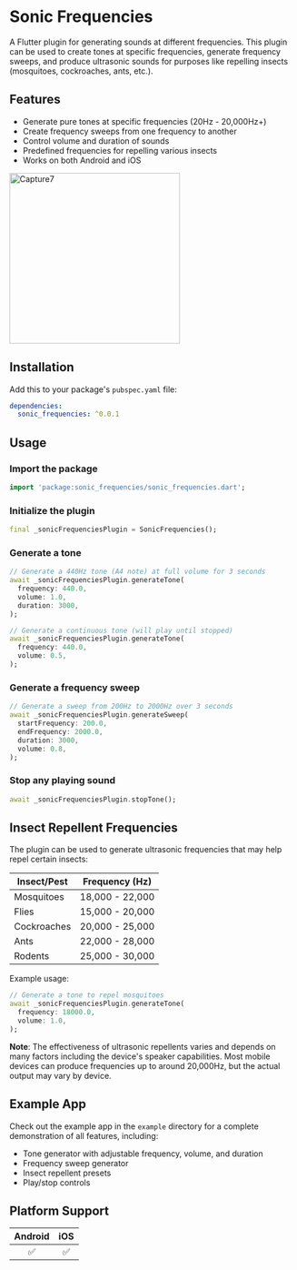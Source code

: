 # Sonic Frequencies

A Flutter plugin for generating sounds at different frequencies. This plugin can be used to create tones at specific frequencies, generate frequency sweeps, and produce ultrasonic sounds for purposes like repelling insects (mosquitoes, cockroaches, ants, etc.).

## Features

- Generate pure tones at specific frequencies (20Hz - 20,000Hz+)
- Create frequency sweeps from one frequency to another
- Control volume and duration of sounds
- Predefined frequencies for repelling various insects
- Works on both Android and iOS

<img src="https://github.com/user-attachments/assets/00ff91a3-9965-4d8f-bb11-79ea48ac6fbf" alt="Capture7" width="300">



## Installation

Add this to your package's `pubspec.yaml` file:

```yaml
dependencies:
  sonic_frequencies: ^0.0.1
```

## Usage

### Import the package

```dart
import 'package:sonic_frequencies/sonic_frequencies.dart';
```

### Initialize the plugin

```dart
final _sonicFrequenciesPlugin = SonicFrequencies();
```

### Generate a tone

```dart
// Generate a 440Hz tone (A4 note) at full volume for 3 seconds
await _sonicFrequenciesPlugin.generateTone(
  frequency: 440.0,
  volume: 1.0,
  duration: 3000,
);

// Generate a continuous tone (will play until stopped)
await _sonicFrequenciesPlugin.generateTone(
  frequency: 440.0,
  volume: 0.5,
);
```

### Generate a frequency sweep

```dart
// Generate a sweep from 200Hz to 2000Hz over 3 seconds
await _sonicFrequenciesPlugin.generateSweep(
  startFrequency: 200.0,
  endFrequency: 2000.0,
  duration: 3000,
  volume: 0.8,
);
```

### Stop any playing sound

```dart
await _sonicFrequenciesPlugin.stopTone();
```

## Insect Repellent Frequencies

The plugin can be used to generate ultrasonic frequencies that may help repel certain insects:

| Insect/Pest | Frequency (Hz) |
|-------------|---------------|
| Mosquitoes  | 18,000 - 22,000 |
| Flies       | 15,000 - 20,000 |
| Cockroaches | 20,000 - 25,000 |
| Ants        | 22,000 - 28,000 |
| Rodents     | 25,000 - 30,000 |

Example usage:

```dart
// Generate a tone to repel mosquitoes
await _sonicFrequenciesPlugin.generateTone(
  frequency: 18000.0,
  volume: 1.0,
);
```

**Note**: The effectiveness of ultrasonic repellents varies and depends on many factors including the device's speaker capabilities. Most mobile devices can produce frequencies up to around 20,000Hz, but the actual output may vary by device.

## Example App

Check out the example app in the `example` directory for a complete demonstration of all features, including:

- Tone generator with adjustable frequency, volume, and duration
- Frequency sweep generator
- Insect repellent presets
- Play/stop controls

## Platform Support

| Android | iOS |
|:-------:|:---:|
|    ✅    |  ✅  |


